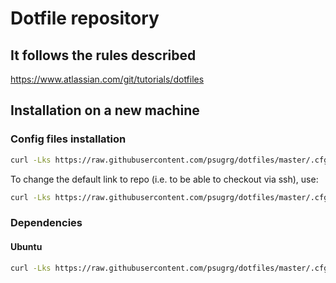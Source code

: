 # Dotfile repository

## It follows the rules described

<https://www.atlassian.com/git/tutorials/dotfiles>

## Installation on a new machine

### Config files installation

```sh
curl -Lks https://raw.githubusercontent.com/psugrg/dotfiles/master/.cfg/bin/cfg-install | /bin/sh
```

To change the default link to repo (i.e. to be able to checkout via ssh), use:

```sh
curl -Lks https://raw.githubusercontent.com/psugrg/dotfiles/master/.cfg/bin/cfg-install | /bin/sh -s -- git@github.com:psugrg/dotfiles.git
```

### Dependencies

#### Ubuntu

```sh
curl -Lks https://raw.githubusercontent.com/psugrg/dotfiles/master/.cfg/bin/deps-install.sh | /bin/sh
```

